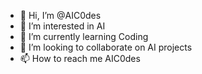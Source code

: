 - 👋 Hi, I’m @AIC0des
- 👀 I’m interested in AI
- 🌱 I’m currently learning Coding
- 💞️ I’m looking to collaborate on AI projects
- 📫 How to reach me AIC0des

<!---
AIC0des/AIC0des is a ✨ special ✨ repository because its `README.md` (this file) appears on your GitHub profile.
You can click the Preview link to take a look at your changes.
--->
